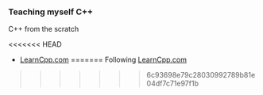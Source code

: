 ### Teaching myself C++

C++ from the scratch

<<<<<<< HEAD
 - [LearnCpp.com](https://www.learncpp.com/)
=======
Following [LearnCpp.com](https://www.learncpp.com/)
>>>>>>> 6c93698e79c28030992789b81e04df7c71e97f1b

